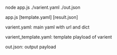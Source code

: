 node app.js ./varient.yaml ./out.json

app.js [template.yaml] [result.json]

varient.yaml: main yaml with url and dict

varient_template.yaml: template playload of varient

out.json: output payload
